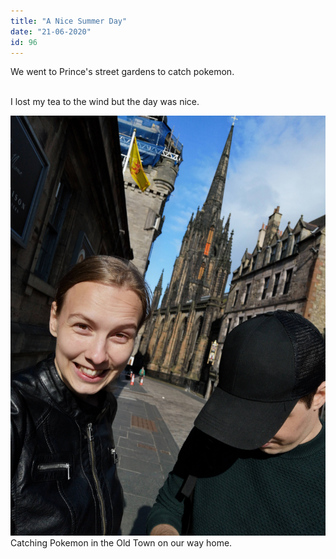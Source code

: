 ```yaml
---
title: "A Nice Summer Day"
date: "21-06-2020"
id: 96
---
```

We went to Prince's street gardens to catch pokemon. <br><br>

I lost my tea to the wind but the day was nice.


![The Old Town of Edinburgh](../images/June/22.jpg)
Catching Pokemon in the Old Town on our way home.